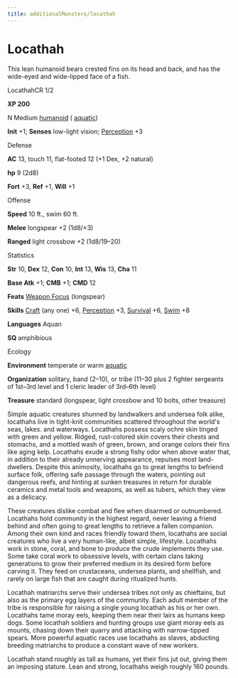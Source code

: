 ```yaml
---
title: additionalMonsters/locathah
---
```

# Locathah

This lean humanoid bears crested fins on its head and back, and has the wide-eyed and wide-lipped face of a fish.

LocathahCR 1/2

**XP 200**

N Medium [humanoid](monsters/creatureTypes#_humanoid) ( [aquatic](monsters/creatureTypes#_aquatic-subtype))

**Init** +1; **Senses** low-light vision; [Perception](additionalMonsters/../skills/perception#_perception) +3

Defense

**AC** 13, touch 11, flat-footed 12 (+1 Dex, +2 natural)

**hp** 9 (2d8)

**Fort** +3, **Ref** +1, **Will** +1

Offense

**Speed** 10 ft., swim 60 ft.

**Melee** longspear +2 (1d8/×3)

**Ranged** light crossbow +2 (1d8/19–20)

Statistics

**Str** 10, **Dex** 12, **Con** 10, **Int** 13, **Wis** 13, **Cha** 11

**Base Atk** +1; **CMB** +1; **CMD** 12

**Feats** [Weapon Focus](additionalMonsters/../feats#_weapon-focus) (longspear)

**Skills** [Craft](additionalMonsters/../skills/craft#_craft) (any one) +6, [Perception](additionalMonsters/../skills/perception#_perception) +3, [Survival](additionalMonsters/../skills/survival#_survival) +6, [Swim](additionalMonsters/../skills/swim#_swim) +8

**Languages** Aquan

**SQ** amphibious

Ecology

**Environment** temperate or warm [aquatic](monsters/creatureTypes#_aquatic-subtype)

**Organization** solitary, band (2–10), or tribe (11–30 plus 2 fighter sergeants of 1st–3rd level and 1 cleric leader of 3rd–6th level)

**Treasure** standard (longspear, light crossbow and 10 bolts, other treasure)

Simple aquatic creatures shunned by landwalkers and undersea folk alike, locathahs live in tight-knit communities scattered throughout the world's seas, lakes. and waterways. Locathahs possess scaly ochre skin tinged with green and yellow. Ridged, rust-colored skin covers their chests and stomachs, and a mottled wash of green, brown, and orange colors their fins like aging kelp. Locathahs exude a strong fishy odor when above water that, in addition to their already unnerving appearance, repulses most land-dwellers. Despite this animosity, locathahs go to great lengths to befriend surface folk, offering safe passage through the waters, pointing out dangerous reefs, and hinting at sunken treasures in return for durable ceramics and metal tools and weapons, as well as tubers, which they view as a delicacy.

These creatures dislike combat and flee when disarmed or outnumbered. Locathahs hold community in the highest regard, never leaving a friend behind and often going to great lengths to retrieve a fallen companion. Among their own kind and races friendly toward them, locathahs are social creatures who live a very human-like, albeit simple, lifestyle. Locathahs work in stone, coral, and bone to produce the crude implements they use. Some take coral work to obsessive levels, with certain clans taking generations to grow their preferred medium in its desired form before carving it. They feed on crustaceans, undersea plants, and shellfish, and rarely on large fish that are caught during ritualized hunts.

Locathah matriarchs serve their undersea tribes not only as chieftains, but also as the primary egg layers of the community. Each adult member of the tribe is responsible for raising a single young locathah as his or her own. Locathahs tame moray eels, keeping them near their lairs as humans keep dogs. Some locathah soldiers and hunting groups use giant moray eels as mounts, chasing down their quarry and attacking with narrow-tipped spears. More powerful aquatic races use locathahs as slaves, abducting breeding matriarchs to produce a constant wave of new workers.

Locathah stand roughly as tall as humans, yet their fins jut out, giving them an imposing stature. Lean and strong, locathahs weigh roughly 160 pounds.

